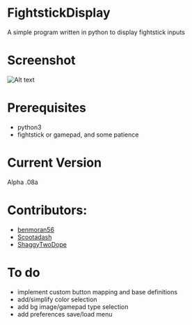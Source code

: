 # FightstickDisplay
A simple program written in python to display fightstick inputs
# Screenshot
![Alt text](/images/fightstick.gif?raw=true)
# Prerequisites
* python3
* fightstick or gamepad, and some patience
# Current Version
Alpha .08a
# Contributors:
* [benmoran56](https://github.com/benmoran56)
* [Scootadash](https://www.reddit.com/user/wonderful72pike) 
* [ShaggyTwoDope](https://github.com/shaggytwodope)

# To do
* implement custom button mapping and base definitions
* add/simplify color selection
* add bg image/gamepad type selection
* add preferences save/load menu
